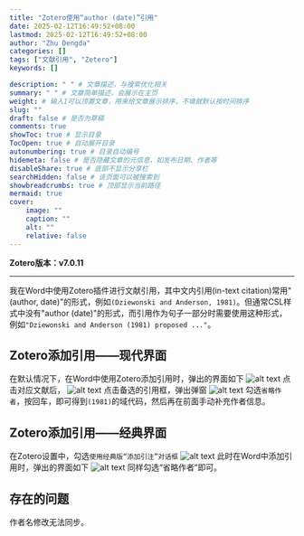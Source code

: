 ```yaml
---
title: "Zotero使用“author (date)”引用"
date: 2025-02-12T16:49:52+08:00
lastmod: 2025-02-12T16:49:52+08:00
author: "Zhu Dengda"
categories: []
tags: ["文献引用", "Zetero"]
keywords: []

description: " " # 文章描述，与搜索优化相关
summary: " " # 文章简单描述，会展示在主页
weight: # 输入1可以顶置文章，用来给文章展示排序，不填就默认按时间排序
slug: ""
draft: false # 是否为草稿
comments: true
showToc: true # 显示目录
TocOpen: true # 自动展开目录
autonumbering: true # 目录自动编号
hidemeta: false # 是否隐藏文章的元信息，如发布日期、作者等
disableShare: true # 底部不显示分享栏
searchHidden: false # 该页面可以被搜索到
showbreadcrumbs: true # 顶部显示当前路径
mermaid: true
cover:
    image: ""
    caption: ""
    alt: ""
    relative: false
---
```



**Zotero版本：v7.0.11**

--------
我在Word中使用Zotero插件进行文献引用，其中文内引用(in-text citation)常用"(author, date)"的形式，例如`(Dziewonski and Anderson, 1981)`。但通常CSL样式中没有"author (date)"的形式，而引用作为句子一部分时需要使用这种形式，例如`"Dziewonski and Anderson (1981) proposed ..."`。


## Zotero添加引用——现代界面
在默认情况下，在Word中使用Zotero添加引用时，弹出的界面如下
![alt text](image.png)
点击对应文献后，
![alt text](image-1.png)
点击备选的引用框，弹出弹窗
![alt text](image-2.png)
勾选`省略作者`，按回车，即可得到`(1981)`的域代码，然后再在前面手动补充作者信息。

## Zotero添加引用——经典界面
在Zotero设置中，勾选`使用经典版“添加引注”对话框`
![alt text](image-3.png)
此时在Word中添加引用时，弹出的界面如下
![alt text](<image-4.png>)
同样勾选“省略作者”即可。

## 存在的问题
作者名修改无法同步。
